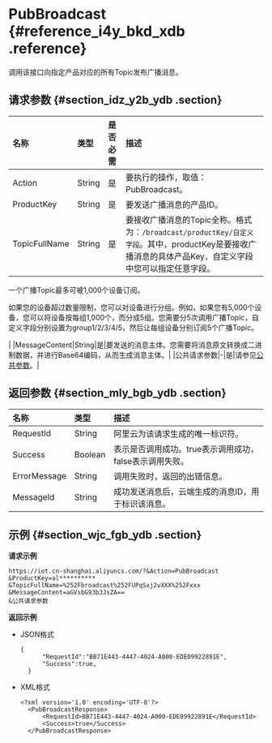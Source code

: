 # PubBroadcast {#reference_i4y_bkd_xdb .reference}

调用该接口向指定产品对应的所有Topic发布广播消息。

## 请求参数 {#section_idz_y2b_ydb .section}

|名称|类型|是否必需|描述|
|:-|:-|:---|:-|
|Action|String|是|要执行的操作，取值：PubBroadcast。|
|ProductKey|String|是|要发送广播消息的产品ID。|
|TopicFullName|String|是| 要接收广播消息的Topic全称。格式为：`/broadcast/productKey/自定义字段`。其中，productKey是要接收广播消息的具体产品Key，自定义字段中您可以指定任意字段。

 一个广播Topic最多可被1,000个设备订阅。

 如果您的设备超过数量限制，您可以对设备进行分组。例如，如果您有5,000个设备，您可以将设备按每组1,000个，而分成5组。您需要分5次调用广播Topic，自定义字段分别设置为group1/2/3/4/5，然后让每组设备分别订阅5个广播Topic。

 |
|MessageContent|String|是|要发送的消息主体。您需要将消息原文转换成二进制数据，并进行Base64编码，从而生成消息主体。|
|公共请求参数|-|是|请参见[公共参数](intl.zh-CN/云端开发指南/云端API参考/公共参数.md#)。|

## 返回参数 {#section_mly_bgb_ydb .section}

|名称|类型|描述|
|:-|:-|:-|
|RequestId|String|阿里云为该请求生成的唯一标识符。|
|Success|Boolean|表示是否调用成功。true表示调用成功，false表示调用失败。|
|ErrorMessage|String|调用失败时，返回的出错信息。|
|MessageId|String|成功发送消息后，云端生成的消息ID，用于标识该消息。|

## 示例 {#section_wjc_fgb_ydb .section}

**请求示例**

```
https://iot.cn-shanghai.aliyuncs.com/?&Action=PubBroadcast
&ProductKey=al**********
&TopicFullName=%252Fbroadcast%252FUPqSxj2vXXX%252Fxxx
&MessageContent=aGVsbG93b3JsZA==
&公共请求参数
```

**返回示例**

-   JSON格式

    ```
    {
          "RequestId":"BB71E443-4447-4024-A000-EDE09922891E",
          "Success":true,
      }
    ```

-   XML格式

    ```
    <?xml version='1.0' encoding='UTF-8'?>
      <PubBroadcastResponse>
          <RequestId>BB71E443-4447-4024-A000-EDE09922891E</RequestId>
          <Success>true</Success>
      </PubBroadcastResponse>
    ```


